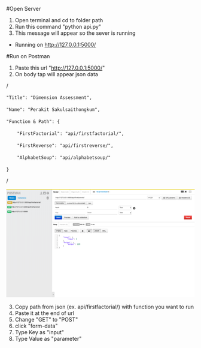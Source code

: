 #Open Server
1. Open terminal and cd to folder path
2. Run this command "python api.py"
3. This message will appear so the sever is running
 * Running on http://127.0.0.1:5000/

#Run on Postman

1. Paste this url "http://127.0.0.1:5000/"
2. On body tap will appear json data

 /
  
    "Title": "Dimension Assessment",
    
    "Name": "Perakit Sakulsaithongkum",
    
    "Function & Path": {
    
        "FirstFactorial": "api/firstfactorial/",
        
        "FirstReverse": "api/firstreverse/",
        
        "AlphabetSoup": "api/alphabetsoup/"
        
    }
/

![alt text](https://github.com/gapprapp/Dimension-Assessment/blob/master/readme%20pic/postman.png)
  
3. Copy path from json (ex. api/firstfactorial/) with function you want to run
4. Paste it at the end of url
5. Change "GET" to "POST"
6. click "form-data"
7. Type Key as "input"
8. Type Value as "parameter"



